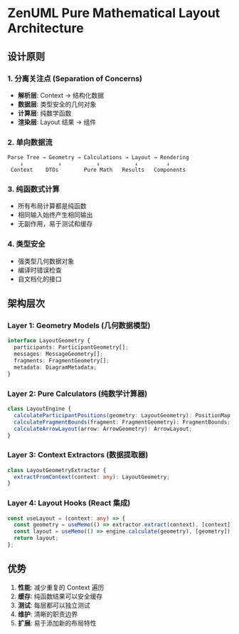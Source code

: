 # ZenUML Pure Mathematical Layout Architecture

## 设计原则

### 1. 分离关注点 (Separation of Concerns)
- **解析层**: Context → 结构化数据
- **数据层**: 类型安全的几何对象
- **计算层**: 纯数学函数
- **渲染层**: Layout 结果 → 组件

### 2. 单向数据流
```
Parse Tree → Geometry → Calculations → Layout → Rendering
    ↓           ↓           ↓           ↓         ↓
 Context    DTOs        Pure Math   Results   Components
```

### 3. 纯函数式计算
- 所有布局计算都是纯函数
- 相同输入始终产生相同输出
- 无副作用，易于测试和缓存

### 4. 类型安全
- 强类型几何数据对象
- 编译时错误检查
- 自文档化的接口

## 架构层次

### Layer 1: Geometry Models (几何数据模型)
```typescript
interface LayoutGeometry {
  participants: ParticipantGeometry[];
  messages: MessageGeometry[];
  fragments: FragmentGeometry[];
  metadata: DiagramMetadata;
}
```

### Layer 2: Pure Calculators (纯数学计算器)
```typescript
class LayoutEngine {
  calculateParticipantPositions(geometry: LayoutGeometry): PositionMap;
  calculateFragmentBounds(fragment: FragmentGeometry): FragmentBounds;
  calculateArrowLayout(arrow: ArrowGeometry): ArrowLayout;
}
```

### Layer 3: Context Extractors (数据提取器)
```typescript
class LayoutGeometryExtractor {
  extractFromContext(context: any): LayoutGeometry;
}
```

### Layer 4: Layout Hooks (React 集成)
```typescript
const useLayout = (context: any) => {
  const geometry = useMemo(() => extractor.extract(context), [context]);
  const layout = useMemo(() => engine.calculate(geometry), [geometry]);
  return layout;
};
```

## 优势

1. **性能**: 减少重复的 Context 遍历
2. **缓存**: 纯函数结果可以安全缓存
3. **测试**: 每层都可以独立测试
4. **维护**: 清晰的职责边界
5. **扩展**: 易于添加新的布局特性